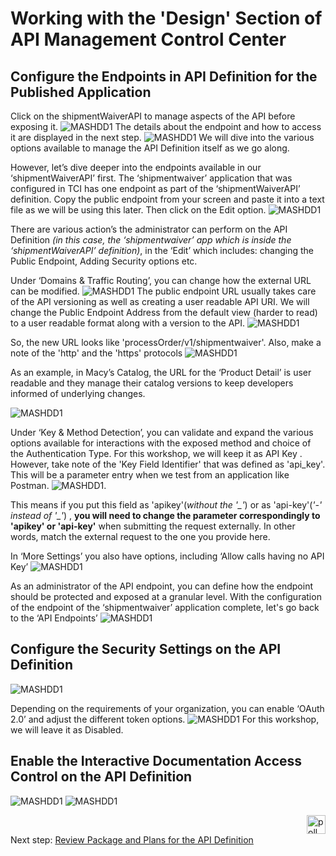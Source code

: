 # Working with the 'Design' Section of API Management Control Center

## Configure the Endpoints in API Definition for the Published Application

Click on the shipmentWaiverAPI to manage aspects of the API before exposing it.
![MASHDD1](/images/mashdd1/1.png)
The details about the endpoint and how to access it are displayed in the next step.
![MASHDD1](/images/mashdd1/2.png)
We will dive into the various options available to manage the API Definition itself as we go along.

However, let’s dive deeper into the endpoints available in our ‘shipmentWaiverAPI’ first. The ‘shipmentwaiver’ application that was configured in TCI has one endpoint as part of the ‘shipmentWaiverAPI’ definition.
Copy the public endpoint from your screen and paste it into a text file as we will be using this later.
Then click on the Edit option.
![MASHDD1](/images/mashdd1/3.png)

There are various action’s the administrator can perform on the API Definition *(in this case, the ‘shipmentwaiver’ app which is inside the ‘shipmentWaiverAPI’ definition)*, in the ‘Edit’ which includes: changing the Public Endpoint, Adding Security options etc.

Under ‘Domains & Traffic Routing’, you can change how the external URL can be modified.
![MASHDD1](/images/mashdd1/4.png)
The public endpoint URL usually takes care of the API versioning as well as creating a user readable API URI.
We will change the Public Endpoint Address from the default view (harder to read) to a user readable format along with a version to the API.
![MASHDD1](/images/mashdd1/5.png)

So, the new URL looks like 'processOrder/v1/shipmentwaiver'.
Also, make a note of the 'http' and the 'https' protocols
![MASHDD1](/images/mashdd1/6.png)

As an example, in Macy’s Catalog, the URL for the ‘Product Detail’ is user readable and they manage their catalog versions to keep developers informed of underlying changes.

![MASHDD1](/images/mashdd1/7.png)

Under ‘Key & Method Detection’, you can validate and expand the various options available for interactions with the exposed method and choice of the Authentication Type.
For this workshop, we will keep it as API Key . However, take note of the 'Key Field Identifier' that was defined as 'api_key'. This will be a parameter entry when we test from an application like Postman.
![MASHDD1](/images/mashdd1/8.png).

This means if you put this field as 'apikey'(*without the '_'*) or as 'api-key'(*'-' instead of '_'*) , **you will need to change the parameter correspondingly to 'apikey' or 'api-key'** when submitting the request externally. In other words, match the external request to the one you provide here.

In ‘More Settings’ you also have options, including ‘Allow calls having no API Key’
![MASHDD1](/images/mashdd1/9.png)

As an administrator of the API endpoint, you can define how the endpoint should be protected and exposed at a granular level.
With the configuration of the endpoint of the ‘shipmentwaiver’ application complete, let's go back to the ‘API Endpoints’
![MASHDD1](/images/mashdd1/10.png)

## Configure the Security Settings on the API Definition
![MASHDD1](/images/mashdd1/11.png)

Depending on the requirements of your organization, you can enable ‘OAuth 2.0’ and adjust the different token options.
![MASHDD1](/images/mashdd1/12.png)
For this workshop, we will leave it as Disabled.

## Enable the Interactive Documentation Access Control on the API Definition
![MASHDD1](/images/mashdd1/13.png)
![MASHDD1](/images/mashdd1/14.png)

<img src="/images/poll.png" alt="poll" width=30 height=30 style="float:right"/> 

Next step: [Review Package and Plans for the API Definition](9.mashdd_2.md)
